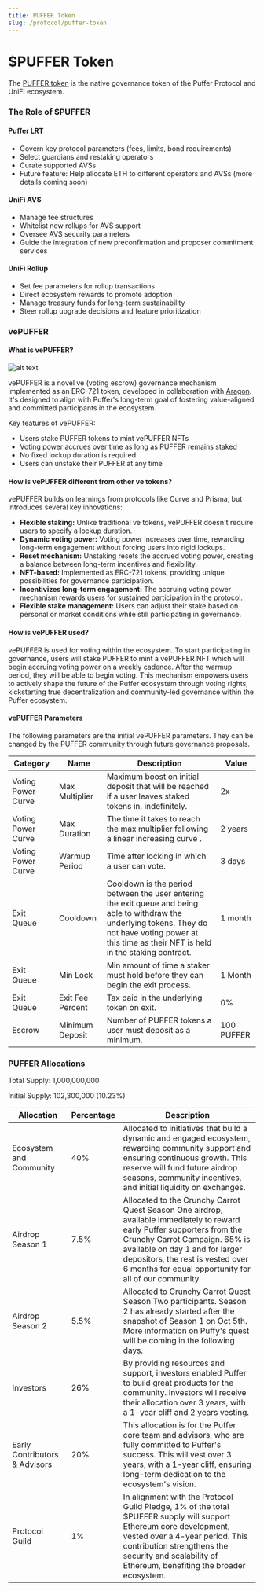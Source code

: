 ```yaml
---
title: PUFFER Token
slug: /protocol/puffer-token
---
```


# $PUFFER Token

The [PUFFER token](https://etherscan.io/address/0x4d1C297d39C5c1277964D0E3f8Aa901493664530)  is the native governance token of the Puffer Protocol and UniFi ecosystem.

### The Role of $PUFFER

#### Puffer LRT
- Govern key protocol parameters (fees, limits, bond requirements)
- Select guardians and restaking operators
- Curate supported AVSs
- Future feature: Help allocate ETH to different operators and AVSs (more details coming soon)

#### UniFi AVS
- Manage fee structures
- Whitelist new rollups for AVS support
- Oversee AVS security parameters
- Guide the integration of new preconfirmation and proposer commitment services

#### UniFi Rollup
- Set fee parameters for rollup transactions
- Direct ecosystem rewards to promote adoption
- Manage treasury funds for long-term sustainability
- Steer rollup upgrade decisions and feature prioritization

### vePUFFER

#### What is vePUFFER?
![alt text](/img/vePuffer.png)

vePUFFER is a novel ve (voting escrow) governance mechanism implemented as an ERC-721 token, developed in collaboration with [Aragon](https://aragon.org/). It's designed to align with Puffer's long-term goal of fostering value-aligned and committed participants in the ecosystem.

Key features of vePUFFER:
- Users stake PUFFER tokens to mint vePUFFER NFTs
- Voting power accrues over time as long as PUFFER remains staked
- No fixed lockup duration is required
- Users can unstake their PUFFER at any time

#### How is vePUFFER different from other ve tokens?

vePUFFER builds on learnings from protocols like Curve and Prisma, but introduces several key innovations:

- **Flexible staking:** Unlike traditional ve tokens, vePUFFER doesn't require users to specify a lockup duration.
- **Dynamic voting power:** Voting power increases over time, rewarding long-term engagement without forcing users into rigid lockups.
- **Reset mechanism:** Unstaking resets the accrued voting power, creating a balance between long-term incentives and flexibility.
- **NFT-based:** Implemented as ERC-721 tokens, providing unique possibilities for governance participation.
- **Incentivizes long-term engagement:** The accruing voting power mechanism rewards users for sustained participation in the protocol.
- **Flexible stake management:** Users can adjust their stake based on personal or market conditions while still participating in governance.

#### How is vePUFFER used?
vePUFFER is used for voting within the ecosystem. To start participating in governance, users will stake PUFFER to mint a vePUFFER NFT which will begin accruing voting power on a weekly cadence. After the warmup period, they will be able to begin voting. This mechanism empowers users to actively shape the future of the Puffer ecosystem through voting rights, kickstarting true decentralization and community-led governance within the Puffer ecosystem.

#### vePUFFER Parameters
The following parameters are the initial vePUFFER parameters. They can be changed by the PUFFER community through future governance proposals.

| Category | Name | Description | Value |
|----------|------|-------------|--------|
| Voting Power Curve | Max Multiplier | Maximum boost on initial deposit that will be reached if a user leaves staked tokens in, indefinitely. | 2x |
| Voting Power Curve | Max Duration | The time it takes to reach the max multiplier following a linear increasing curve .| 2 years |
| Voting Power Curve | Warmup Period | Time after locking in which a user can vote. | 3 days |
| Exit Queue | Cooldown | Cooldown is the period between the user entering the exit queue and being able to withdraw the underlying tokens. They do not have voting power at this time as their NFT is held in the staking contract. | 1 month |
| Exit Queue | Min Lock | Min amount of time a staker must hold before they can begin the exit process. | 1 Month |
| Exit Queue | Exit Fee Percent | Tax paid in the underlying token on exit. | 0% |
| Escrow | Minimum Deposit | Number of PUFFER tokens a user must deposit as a minimum. | 100 PUFFER |

### PUFFER Allocations

Total Supply: 1,000,000,000

Initial Supply: 102,300,000 (10.23%)

| Allocation | Percentage | Description |
|------------|------------|-------------|
| Ecosystem and Community | 40% | Allocated to initiatives that build a dynamic and engaged ecosystem, rewarding community support and ensuring continuous growth. This reserve will fund future airdrop seasons, community incentives, and initial liquidity on exchanges. |
| Airdrop Season 1 | 7.5% | Allocated to the Crunchy Carrot Quest Season One airdrop, available immediately to reward early Puffer supporters from the Crunchy Carrot Campaign. 65% is available on day 1 and for larger depositors, the rest is vested over 6 months for equal opportunity for all of our community. |
| Airdrop Season 2 | 5.5% | Allocated to Crunchy Carrot Quest Season Two participants. Season 2 has already started after the snapshot of Season 1 on Oct 5th. More information on Puffy's quest will be coming in the following days. |
| Investors | 26% | By providing resources and support, investors enabled Puffer to build great products for the community. Investors will receive their allocation over 3 years, with a 1-year cliff and 2 years vesting. |
| Early Contributors & Advisors | 20% | This allocation is for the Puffer core team and advisors, who are fully committed to Puffer's success. This will vest over 3 years, with a 1-year cliff, ensuring long-term dedication to the ecosystem's vision. |
| Protocol Guild | 1% | In alignment with the Protocol Guild Pledge, 1% of the total $PUFFER supply will support Ethereum core development, vested over a 4-year period. This contribution strengthens the security and scalability of Ethereum, benefiting the broader ecosystem. |
